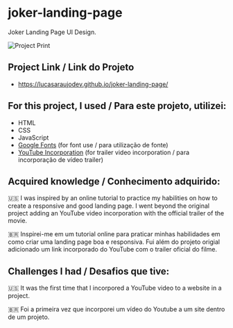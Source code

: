 # joker-landing-page
 Joker Landing Page UI Design.
 
 
![Project Print](/)
 

## Project Link / Link do Projeto
 * https://lucasaraujodev.github.io/joker-landing-page/
 

## For this project, I used / Para este projeto, utilizei:
 * HTML
 * CSS
 * JavaScript
 * [Google Fonts](https://fonts.google.com/) (for font use / para utilização de fonte)
 * [YouTube Incorporation](https://www.youtube.com/watch?v=ntSvI2qaRxU&t=1s) (for trailer video incorporation / para incorporação de vídeo trailer)


## Acquired knowledge / Conhecimento adquirido:
 🇺🇸 I was inspired by an online tutorial to practice my habilities on how to create a responsive and good landing page. I went beyond the original project adding an YouTube video incorporation with the official trailer of the movie.
 
 
 🇧🇷 Inspirei-me em um tutorial online para praticar minhas habilidades em como criar uma landing page boa e responsiva. Fui além do projeto origial adicionado um link incorporado do YouTube com o trailer oficial do filme.


## Challenges I had / Desafios que tive:
🇺🇸 It was the first time that I incorpored a YouTube video to a website in a project. 


🇧🇷 Foi a primeira vez que incorporei um vídeo do Youtube a um site dentro de um projeto.

